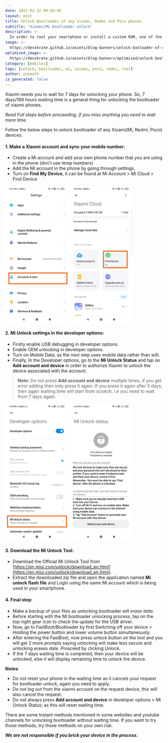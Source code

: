 ```yaml
---
date: 2021-02-22 09:26:40
layout: post
title: Unlock Bootloader of any Xioami, Redmi and Poco phones.
subtitle: "Xiaomi/Mi bootloader unlock"
description: >-
  In order to root your smartphone or install a custom ROM, one of the first thing that you should do is unlocking the bootloader.
image: >-
  https://devskrate.github.io/assets/blog-banners/unlock-booloader-of-xiaomi-any-devices.jpg
optimized_image: >-
  https://devskrate.github.io/assets/blog-banners/optimized/unlock-booloader-of-xiaomi-any-devices.webp
category: [mobiles]
tags: [unlock, bootloader, mi, xioami, poco, redmi, root]
author: puneeth
is_generated: false
---
```


Xiaomi needs you to wait for 7 days for unlocking your phone. So, 7 days/168 hours waiting time is a general thing for unlocking the bootloader of xiaomi phones.

*Read Full steps before proceeding, if you miss anything you need to wait more time.*

Follow the below steps to unlock bootloader of any Xioami(Mi, Redmi, Poco) devices.

#### 1. Make a Xiaomi account and sync your mobile number:

+ Create a Mi account and add your own phone number that you are using in the phone (don't use temp numbers)
+ Add the Mi account in the phone by going through settings.
+ Turn on **Find My Device**, it can be found at Mi Account > Mi Cloud > Find Device

<div class="slide-show">

<a href="https://raw.githubusercontent.com/devskrate/assets/master/images/mi/bootloader-unlock/mi-account-and-sync.jpg" data-lightbox="image-1" data-title="Mi account sync"><img width="40%" alt="Mi account sync" src="https://raw.githubusercontent.com/devskrate/assets/master/images/mi/bootloader-unlock/mi-account-and-sync.jpg"></a>
<a href="https://raw.githubusercontent.com/devskrate/assets/master/images/mi/bootloader-unlock/mi-find-my-device.jpg" data-lightbox="image-1" data-title="Add Account and Device"><img width="40%" alt="Add Account and Device" src="https://raw.githubusercontent.com/devskrate/assets/master/images/mi/bootloader-unlock/mi-find-my-device.jpg"></a>

</div>

#### 2. Mi Unlock settings in the developer options:

+ Firstly enable USB debugging in developer options.
+ Enable OEM unlocking in developer options.
+ Turn on Mobile Data, as the next step uses mobile data rather than wifi.
+ Finally, In the Developer options, go to the **Mi Unlock Status** and tap on **Add account and device** in order to authorize Xiaomi to unlock the device associated with the account.
>**Note:** Do not press **Add account and device** multiple times, if you get error adding then only press it again. If you press it again after 5 days, then again waiting time will start from scratch, i.e you need to wait from 7 days again.

<div class="slide-show">

<a href="https://raw.githubusercontent.com/devskrate/assets/master/images/mi/bootloader-unlock/mi-unlock-status-button.jpg" data-lightbox="image-1" data-title="Mi Unlock Status"><img width="40%" alt="Mi Unlock status option" src="https://raw.githubusercontent.com/devskrate/assets/master/images/mi/bootloader-unlock/mi-unlock-status-button.jpg"></a>
<a href="https://raw.githubusercontent.com/devskrate/assets/master/images/mi-unlock-status-button.jpg/mi-unlock-status.jpg" data-lightbox="image-1" data-title="Add Account and Device"><img width="40%" alt="Add Account and Device" src="https://raw.githubusercontent.com/devskrate/assets/master/images/mi/bootloader-unlock/mi-unlock-status.jpg"></a>

</div>

#### 3.  Download the Mi Unlock Tool:

+ Download the Official Mi Unlock Tool from [https://en.miui.com/unlock/download_en.html](https://en.miui.com/unlock/download_en.html).
+ Extract the downloaded zip file and open the application named **Mi unlock flash file** and LogIn using the same Mi account which is being used in your smartphone.

#### 4. Final step:
+ Make a *backup* of your files as unlocking bootloader will *erase data*.
+ Before starting with the Mi bootloader unlocking process, tap on the top-right gear icon to check the update for the USB driver.
+ Now, go to FastBoot/Bootloader by first Switching off your device > Holding the power button and lower volume button simultaneously.
+ After entering the FastBoot, now press unlock button on the tool and you will get 2 more prompts saying unlocking will make less secure and unlocking erases date. Prosceed by clicking Unlock.
+ If the 7 days waiting time is completed, then your device will be unlocked, else it will display remaining time to unlock the device.

**Notes**:
+ Do not reset your phone in the waiting time as it cancels your request for bootloader unlock, again you need to apply.
+ Do not log out from the xiaomi account on the request device, this will also cancel the request.
+ Do not always press **Add account and device** in developer options > Mi Unlock Status; as this will reset waiting time.

There are some Instant methods mentioned in some websites and youtube channels for unlocking bootloader without waiting time. If you want to try those methods, try those methods on your own risk.

***We are not responsible if you brick your device in the process.***